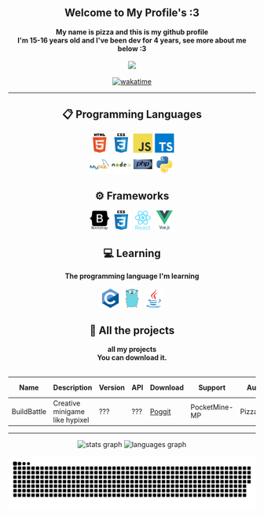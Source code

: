<h2 align="center"><b>Welcome to My Profile's :3</b></h2>
<div align="center"><b>My name is pizza and this is my github profile</b><br><b>I'm 15-16 years old and I've been dev  for 4 years, see more about me below :3</b></div><br>
<a><div align="center">
  <img src="https://lanyard.cnrad.dev/api/864830171635122198"></div>
</a>
<div align="center">

[![wakatime](https://wakatime.com/badge/user/b79d8a73-dd49-4735-b3a3-5a15a05b02af.svg)](https://wakatime.com/@b79d8a73-dd49-4735-b3a3-5a15a05b02af)

</div>
<hr>
<h2 align="center"><b> 📋 Programming Languages </b></h2>
<div align="center">
  <img src="https://raw.githubusercontent.com/devicons/devicon/master/icons/html5/html5-original-wordmark.svg" alt="html5" width="40" height="40"/>
  <img src="https://raw.githubusercontent.com/devicons/devicon/master/icons/css3/css3-original-wordmark.svg" alt="css3" width="40" height="40"/>
  <img src="https://raw.githubusercontent.com/devicons/devicon/master/icons/javascript/javascript-original.svg" alt="javascript" width="40" height="40"/>
  <img src="https://raw.githubusercontent.com/devicons/devicon/master/icons/typescript/typescript-original.svg" alt="typescript" width="40" height="40"/>
  <br>
  
  <img src="https://raw.githubusercontent.com/devicons/devicon/master/icons/mysql/mysql-original-wordmark.svg" alt="mysql" width="40" height="40"/>
  <img src="https://raw.githubusercontent.com/devicons/devicon/master/icons/nodejs/nodejs-original-wordmark.svg" alt="nodejs" width="40" height="40"/>
  <img src="https://raw.githubusercontent.com/devicons/devicon/master/icons/php/php-original.svg" alt="php" width="40" height="40"/>
  <img src="https://raw.githubusercontent.com/devicons/devicon/master/icons/python/python-original.svg" alt="python" width="40" height="40"/>
</div>
<h2 align="center"><b> ⚙️ Frameworks </b></h2>
<div align="center">
  <img src="https://raw.githubusercontent.com/devicons/devicon/master/icons/bootstrap/bootstrap-plain-wordmark.svg" alt="bootstrap" width="40" height="40"/>
  <img src="https://raw.githubusercontent.com/devicons/devicon/master/icons/css3/css3-original-wordmark.svg" alt="css3" width="40" height="40"/>
  <img src="https://raw.githubusercontent.com/devicons/devicon/master/icons/react/react-original-wordmark.svg" alt="react" width="40" height="40"/>
  <img src="https://raw.githubusercontent.com/devicons/devicon/master/icons/vuejs/vuejs-original-wordmark.svg" alt="vuejs" width="40" height="40"/>
</div>
<h2 align="center"><b> 💻 Learning </b></h2>
<div align="center"><b>The programming language I'm learning</b></div><br>
<div align="center">
  <img src="https://raw.githubusercontent.com/devicons/devicon/master/icons/c/c-original.svg" alt="c" width="40" height="40"/>
  <img src="https://raw.githubusercontent.com/devicons/devicon/master/icons/go/go-original.svg" alt="go" width="40" height="40"/>
  <img src="https://raw.githubusercontent.com/devicons/devicon/master/icons/java/java-original.svg" alt="java" width="40" height="40"/>
</div>
<h2 align="center"><b> 📜 All the projects </b></h2>
<div align="center"><b>all my projects</b><br><b size="12px">You can download it.</b></div><br>
<div align="center">

| Name | Description | Version | API | Download | Support | Authors | Release Date | Status |
| --- | --- | --- | --- | --- | --- | --- | --- | --- |
| BuildBattle | Creative minigame like hypixel | ??? | ??? | [Poggit](https://poggit.pmmp.io/) | PocketMine-MP | Pizza3909G | --/--/-- | Disenable |

</div>
<hr>
<div align="center">
  <img src="https://github-readme-stats.vercel.app/api?hide_title=false&hide_rank=false&show_icons=true&include_all_commits=true&count_private=true&disable_animations=false&theme=dark&locale=en&hide_border=false&username=pizza3909g" height="150" alt="stats graph"  />
  <img src="https://github-readme-stats.vercel.app/api/top-langs?locale=en&hide_title=false&layout=compact&card_width=320&langs_count=5&theme=dark&hide_border=false&username=pizza3909g" height="150" alt="languages graph"  />
</div>

<br clear="both">

<div align="center">
  <img src="https://raw.githubusercontent.com/pizza3909g/pizza3909g/output/snake.svg" alt="Snake animation" />
</div>
